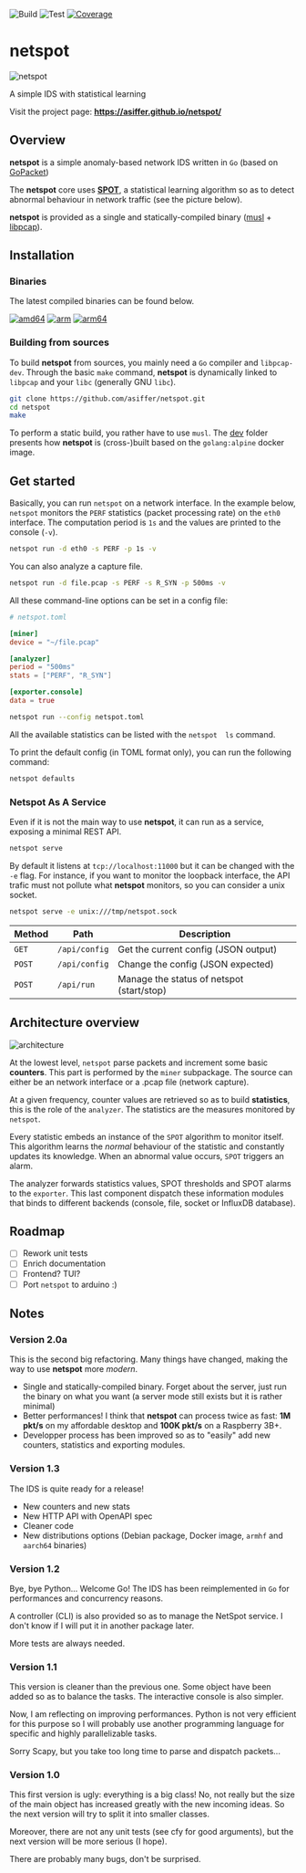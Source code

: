 ![Build](https://github.com/asiffer/netspot/workflows/Build/badge.svg)
![Test](https://github.com/asiffer/netspot/workflows/Test/badge.svg)
[![Coverage](https://codecov.io/gh/asiffer/netspot/branch/master/graph/badge.svg)](https://codecov.io/gh/asiffer/netspot)

# netspot

![netspot](assets/netspot6.png)

A simple IDS with statistical learning

Visit the project page: **https://asiffer.github.io/netspot/**

## Overview

**netspot** is a simple anomaly-based network IDS written in `Go` (based on [GoPacket](https://github.com/google/gopacket))

The **netspot** core uses [**SPOT**](https://asiffer.github.io/libspot/), a statistical learning algorithm so as to detect abnormal behaviour in network traffic (see the
picture below).

**netspot** is provided as a single and statically-compiled binary ([musl](https://www.musl-libc.org/) + [libpcap](https://www.tcpdump.org/)).

<!-- ![SPOT algorithm](assets/netspot4.png) -->


## Installation

### Binaries

The latest compiled binaries can be found below.

[![amd64](https://img.shields.io/badge/v2.0a-amd64-5e81ac?logo=go)](https://github.com/asiffer/netspot/releases/download/v2.0a/netspot-2.0a-amd64-linux-static)
[![arm](https://img.shields.io/badge/v2.0a-arm-81a1c1?logo=go)](https://github.com/asiffer/netspot/releases/download/v2.0a/netspot-2.0a-arm-linux-static)
[![arm64](https://img.shields.io/badge/v2.0a-arm64-88c0d0?logo=go)](https://github.com/asiffer/netspot/releases/download/v2.0a/netspot-2.0a-arm64-linux-static)

### Building from sources

To build **netspot** from sources, you mainly need a `Go` compiler and `libpcap-dev`. Through the basic `make` command, **netspot** is dynamically
linked to `libpcap` and your `libc` (generally GNU `libc`).

```sh
git clone https://github.com/asiffer/netspot.git
cd netspot
make
```

To perform a static build, you rather have to use `musl`. The [dev](dev/) folder
presents how **netspot** is (cross-)built based on the `golang:alpine` docker image.

## Get started

Basically, you can run `netspot` on a network interface. In the example below,
`netspot` monitors the `PERF` statistics (packet processing rate) on the `eth0` interface. 
The computation period is `1s` and the values are printed to the console (`-v`).

```sh
netspot run -d eth0 -s PERF -p 1s -v
```

You can also analyze a capture file.
```sh
netspot run -d file.pcap -s PERF -s R_SYN -p 500ms -v
```

All these command-line options can be set in a config file:
```toml
# netspot.toml

[miner]
device = "~/file.pcap"

[analyzer]
period = "500ms"
stats = ["PERF", "R_SYN"]

[exporter.console]
data = true
```

```sh
netspot run --config netspot.toml
```


All the available statistics can be listed with the `netspot  ls` command.



To print the default config (in TOML format only), you can run the following command:
```sh
netspot defaults
```

### Netspot As A Service

Even if it is not the main way to use **netspot**, it can 
run as a service, exposing a minimal REST API.

```sh
netspot serve
```

By default it listens at `tcp://localhost:11000` but it can be changed with the `-e` flag. For instance, if you want to monitor the loopback
interface, the API trafic must not pollute what **netspot** monitors,
so you can consider a unix socket.

```sh
netspot serve -e unix:///tmp/netspot.sock
```

| Method | Path          | Description                               |
| ------ | ------------- | ----------------------------------------- |
| `GET`  | `/api/config` | Get the current config (JSON output)      |
| `POST` | `/api/config` | Change the config (JSON expected)         |
| `POST` | `/api/run`    | Manage the status of netspot (start/stop) |



## Architecture overview

![architecture](assets/netspot-archi.png)


At the lowest level, `netspot` parse packets and increment some basic **counters**. This part is performed by the `miner` subpackage.
The source can either be an network interface or a .pcap file (network capture).

At a given frequency, counter values are retrieved so as to build **statistics**, this is the role of the `analyzer`. The statistics are the measures monitored by `netspot`.

Every statistic embeds an instance of the `SPOT` algorithm to monitor itself. This algorithm learns the *normal* behaviour of the statistic and constantly updates its knowledge. When an abnormal value occurs, `SPOT` triggers an alarm.

The analyzer forwards statistics values, SPOT thresholds and SPOT alarms to the `exporter`. This last component dispatch
these information modules that binds to different backends 
(console, file, socket or InfluxDB database).


## Roadmap

- [ ] Rework unit tests
- [ ] Enrich documentation
- [ ] Frontend? TUI?
- [ ] Port `netspot` to arduino :)

## Notes

### Version 2.0a

This is the second big refactoring. Many things have changed, making the way to use **netspot** more *modern*.

- Single and statically-compiled binary. Forget about the server, just run the binary on what you want (a server mode still exists but it is rather minimal)
- Better performances! I think that **netspot** can process 
twice as fast: **1M pkt/s** on my affordable desktop and **100K pkt/s** on a Raspberry 3B+. 
- Developper process has been improved so as to "easily" add new counters, statistics and exporting modules.

### Version 1.3

The IDS is quite ready for a release!
* New counters and new stats
* New HTTP API with OpenAPI spec
* Cleaner code
* New distributions options (Debian package, Docker image, `armhf` and `aarch64` binaries)


### Version 1.2

Bye, bye Python... Welcome Go! The IDS has been reimplemented in `Go` for performances and concurrency reasons.

A controller (CLI) is also provided so as to manage the NetSpot service. I don't know if I will put it in another package later.

More tests are always needed.

### Version 1.1

This version is cleaner than the previous one. Some object have been added so as to balance the tasks. The interactive console is also simpler.

Now, I am reflecting on improving performances. Python is not very efficient for this purpose so I will probably use another programming language for specific and highly parallelizable tasks.

Sorry Scapy, but you take too long time to parse and dispatch packets...


### Version 1.0

This first version is ugly: everything is a big class! No, not really but the size of the main object has increased greatly with the new incoming ideas. So the next version will try to split it into smaller classes.

Moreover, there are not any unit tests (see cfy for good arguments), but the next version will be more serious (I hope).

There are probably many bugs, don't be surprised.

